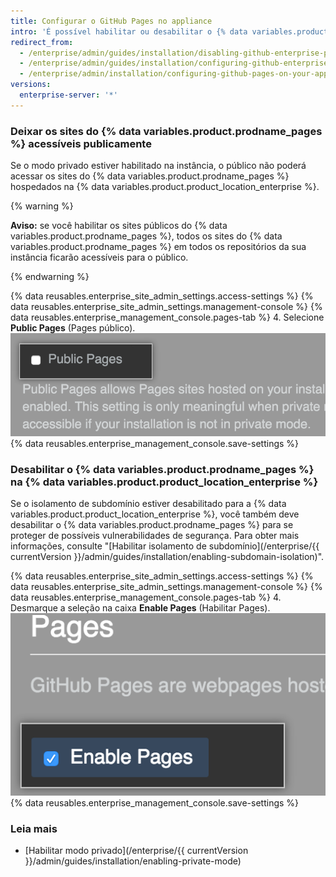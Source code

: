 ```yaml
---
title: Configurar o GitHub Pages no appliance
intro: 'É possível habilitar ou desabilitar o {% data variables.product.prodname_pages %} na instância. Você pode deixar os sites do {% data variables.product.prodname_pages %} acessíveis publicamente.'
redirect_from:
  - /enterprise/admin/guides/installation/disabling-github-enterprise-pages/
  - /enterprise/admin/guides/installation/configuring-github-enterprise-pages/
  - /enterprise/admin/installation/configuring-github-pages-on-your-appliance
versions:
  enterprise-server: '*'
---
```


### Deixar os sites do {% data variables.product.prodname_pages %} acessíveis publicamente

Se o modo privado estiver habilitado na instância, o público não poderá acessar os sites do {% data variables.product.prodname_pages %} hospedados na {% data variables.product.product_location_enterprise %}.

{% warning %}

**Aviso:** se você habilitar os sites públicos do {% data variables.product.prodname_pages %}, todos os sites do {% data variables.product.prodname_pages %} em todos os repositórios da sua instância ficarão acessíveis para o público.

{% endwarning %}

{% data reusables.enterprise_site_admin_settings.access-settings %}
{% data reusables.enterprise_site_admin_settings.management-console %}
{% data reusables.enterprise_management_console.pages-tab %}
4. Selecione **Public Pages** (Pages público). ![Caixa de seleção para deixar o Pages acessível publicamente](/assets/images/enterprise/management-console/public-pages-checkbox.png)
{% data reusables.enterprise_management_console.save-settings %}

### Desabilitar o {% data variables.product.prodname_pages %} na {% data variables.product.product_location_enterprise %}

Se o isolamento de subdomínio estiver desabilitado para a {% data variables.product.product_location_enterprise %}, você também deve desabilitar o {% data variables.product.prodname_pages %} para se proteger de possíveis vulnerabilidades de segurança. Para obter mais informações, consulte "[Habilitar isolamento de subdomínio](/enterprise/{{ currentVersion }}/admin/guides/installation/enabling-subdomain-isolation)".

{% data reusables.enterprise_site_admin_settings.access-settings %}
{% data reusables.enterprise_site_admin_settings.management-console %}
{% data reusables.enterprise_management_console.pages-tab %}
4. Desmarque a seleção na caixa **Enable Pages** (Habilitar Pages). ![Caixa de seleção para desabilitar o{% data variables.product.prodname_pages %}](/assets/images/enterprise/management-console/pages-select-button.png)
{% data reusables.enterprise_management_console.save-settings %}

### Leia mais

- [Habilitar modo privado](/enterprise/{{ currentVersion }}/admin/guides/installation/enabling-private-mode)
